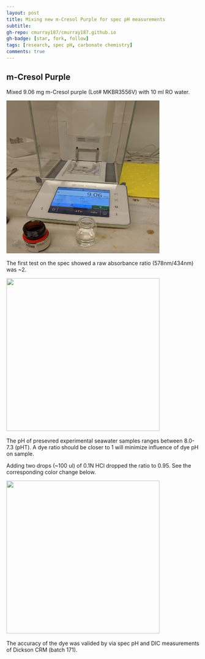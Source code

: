 ```yaml
---
layout: post
title: Mixing new m-Cresol Purple for spec pH measurements
subtitle:
gh-repo: cmurray187/cmurray187.github.io
gh-badge: [star, fork, follow]
tags: [research, spec pH, carbonate chemistry]
comments: true
---
```

## **m-Cresol Purple**

Mixed 9.06 mg m-Cresol purple (Lot# MKBR3556V) with 10 ml RO water.

<img src="https://raw.githubusercontent.com/cmurray187/cmurray187.github.io/master/notebookimages/June%2014%202020/IMG_20200614_154604.jpg" width="400" height="400">

The first test on the spec showed a raw absorbance ratio (578nm/434nm) was ~2.

<img src="https://github.com/cmurray187/cmurray187.github.io/blob/master/notebookimages/June%2014%202020/IMG_20200615_145416.jpg?raw=true" width="400" height="400">

The pH of presevred experimental seawater samples ranges between 8.0-7.3 (pHT). A dye ratio should be closer to 1 will minimize influence of dye pH on sample. 

Adding two drops (~100 ul) of 0.1N HCl dropped the ratio to 0.95. See the corresponding color change below. 

<img src="https://github.com/cmurray187/cmurray187.github.io/blob/master/notebookimages/June%2014%202020/IMG_20200615_150256.jpg?raw=true" width="400" height="400">

The accuracy of the dye was valided by via spec pH and DIC measurements of Dickson CRM (batch 171).
